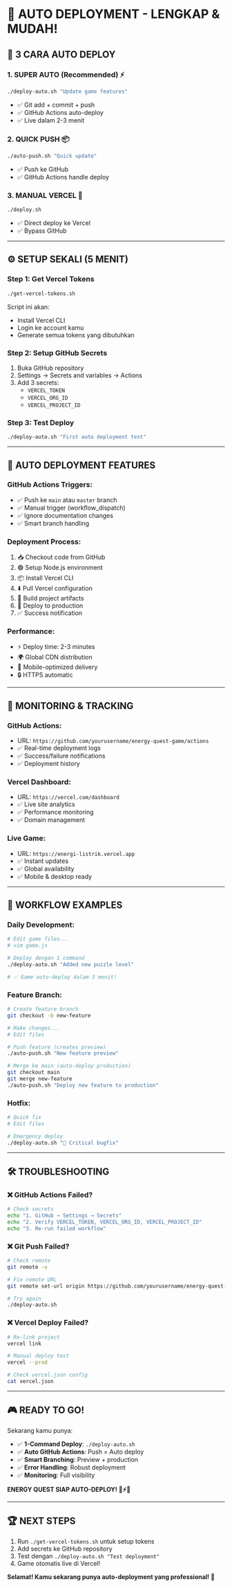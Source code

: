 # 🚀 AUTO DEPLOYMENT - LENGKAP & MUDAH!

## 🎯 **3 CARA AUTO DEPLOY**

### **1. SUPER AUTO (Recommended) ⚡**
```bash
./deploy-auto.sh "Update game features"
```
- ✅ Git add + commit + push
- ✅ GitHub Actions auto-deploy
- ✅ Live dalam 2-3 menit

### **2. QUICK PUSH 📦**
```bash
./auto-push.sh "Quick update"
```
- ✅ Push ke GitHub
- ✅ GitHub Actions handle deploy

### **3. MANUAL VERCEL 🔧**
```bash
./deploy.sh
```
- ✅ Direct deploy ke Vercel
- ✅ Bypass GitHub

---

## ⚙️ **SETUP SEKALI (5 MENIT)**

### **Step 1: Get Vercel Tokens**
```bash
./get-vercel-tokens.sh
```
Script ini akan:
- Install Vercel CLI
- Login ke account kamu
- Generate semua tokens yang dibutuhkan

### **Step 2: Setup GitHub Secrets**
1. Buka GitHub repository
2. Settings → Secrets and variables → Actions
3. Add 3 secrets:
   - `VERCEL_TOKEN`
   - `VERCEL_ORG_ID` 
   - `VERCEL_PROJECT_ID`

### **Step 3: Test Deploy**
```bash
./deploy-auto.sh "First auto deployment test"
```

---

## 🤖 **AUTO DEPLOYMENT FEATURES**

### **GitHub Actions Triggers:**
- ✅ Push ke `main` atau `master` branch
- ✅ Manual trigger (workflow_dispatch)
- ✅ Ignore documentation changes
- ✅ Smart branch handling

### **Deployment Process:**
1. 📥 Checkout code from GitHub
2. 🟢 Setup Node.js environment  
3. 📦 Install Vercel CLI
4. ⬇️ Pull Vercel configuration
5. 🔨 Build project artifacts
6. 🚀 Deploy to production
7. ✅ Success notification

### **Performance:**
- ⚡ Deploy time: 2-3 minutes
- 🌍 Global CDN distribution
- 📱 Mobile-optimized delivery
- 🔒 HTTPS automatic

---

## 📱 **MONITORING & TRACKING**

### **GitHub Actions:**
- URL: `https://github.com/yourusername/energy-quest-game/actions`
- ✅ Real-time deployment logs
- ✅ Success/failure notifications
- ✅ Deployment history

### **Vercel Dashboard:**
- URL: `https://vercel.com/dashboard`
- ✅ Live site analytics
- ✅ Performance monitoring
- ✅ Domain management

### **Live Game:**
- URL: `https://energi-listrik.vercel.app`
- ✅ Instant updates
- ✅ Global availability
- ✅ Mobile & desktop ready

---

## 🔄 **WORKFLOW EXAMPLES**

### **Daily Development:**
```bash
# Edit game files...
# vim game.js

# Deploy dengan 1 command
./deploy-auto.sh "Added new puzzle level"

# ✅ Game auto-deploy dalam 3 menit!
```

### **Feature Branch:**
```bash
# Create feature branch
git checkout -b new-feature

# Make changes...
# Edit files

# Push feature (creates preview)
./auto-push.sh "New feature preview"

# Merge ke main (auto-deploy production)
git checkout main
git merge new-feature
./auto-push.sh "Deploy new feature to production"
```

### **Hotfix:**
```bash
# Quick fix
# Edit files

# Emergency deploy
./deploy-auto.sh "🚨 Critical bugfix"
```

---

## 🛠️ **TROUBLESHOOTING**

### **❌ GitHub Actions Failed?**
```bash
# Check secrets
echo "1. GitHub → Settings → Secrets"
echo "2. Verify VERCEL_TOKEN, VERCEL_ORG_ID, VERCEL_PROJECT_ID"
echo "3. Re-run failed workflow"
```

### **❌ Git Push Failed?**
```bash
# Check remote
git remote -v

# Fix remote URL
git remote set-url origin https://github.com/yourusername/energy-quest-game.git

# Try again
./deploy-auto.sh
```

### **❌ Vercel Deploy Failed?**
```bash
# Re-link project
vercel link

# Manual deploy test
vercel --prod

# Check vercel.json config
cat vercel.json
```

---

## 🎮 **READY TO GO!**

Sekarang kamu punya:
- ✅ **1-Command Deploy**: `./deploy-auto.sh`
- ✅ **Auto GitHub Actions**: Push = Auto deploy
- ✅ **Smart Branching**: Preview + production
- ✅ **Error Handling**: Robust deployment
- ✅ **Monitoring**: Full visibility

**ENERGY QUEST SIAP AUTO-DEPLOY! 🚀⚡🎯**

---

## 🏆 **NEXT STEPS**

1. Run `./get-vercel-tokens.sh` untuk setup tokens
2. Add secrets ke GitHub repository
3. Test dengan `./deploy-auto.sh "Test deployment"`
4. Game otomatis live di Vercel!

**Selamat! Kamu sekarang punya auto-deployment yang professional! 🎉**